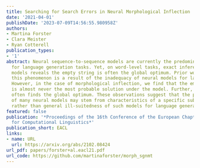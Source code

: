 ```yaml
---
title: Searching for Search Errors in Neural Morphological Inflection
date: '2021-04-01'
publishDate: '2023-07-09T14:56:55.980958Z'
authors:
- Martina Forster
- Clara Meister
- Ryan Cotterell
publication_types:
- '1'
abstract: Neural sequence-to-sequence models are currently the predominant choice
  for language generation tasks. Yet, on word-level tasks, exact inference of these
  models reveals the empty string is often the global optimum. Prior works have speculated
  this phenomenon is a result of the inadequacy of neural models for language generation.
  However, in the case of morphological inflection, we find that the empty string
  is almost never the most probable solution under the model. Further, greedy search
  often finds the global optimum. These observations suggest that the poor calibration
  of many neural models may stem from characteristics of a specific subset of tasks
  rather than general ill-suitedness of such models for language generation.
featured: false
publication: '*Proceedings of the 16th Conference of the European Chapter of the Association
  for Computational Linguistics*'
publication_short: EACL
links:
- name: URL
  url: https://arxiv.org/abs/2102.08424
url_pdf: papers/forster+al.eacl21.pdf
url_code: https://github.com/martinaforster/morph_sgnmt
---
```


